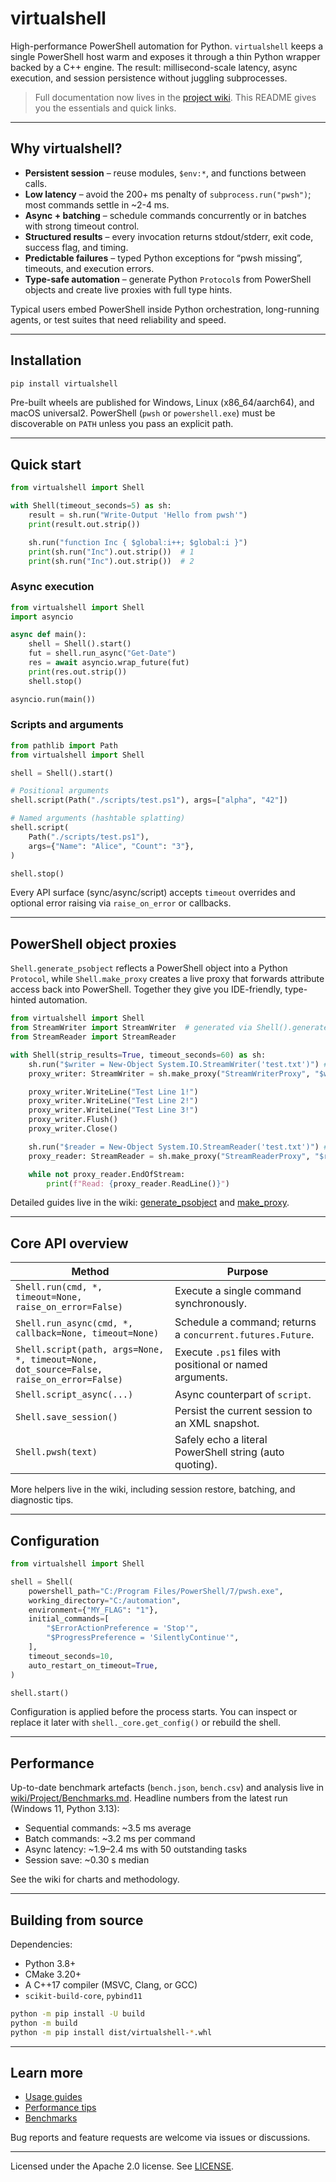 # virtualshell

High-performance PowerShell automation for Python. `virtualshell` keeps a single PowerShell host warm and exposes it through a thin Python wrapper backed by a C++ engine. The result: millisecond-scale latency, async execution, and session persistence without juggling subprocesses.

> Full documentation now lives in the [project wiki](https://github.com/Chamoswor/virtualshell/wiki). This README gives you the essentials and quick links.

---

## Why virtualshell?

- **Persistent session** – reuse modules, `$env:*`, and functions between calls.
- **Low latency** – avoid the 200+ ms penalty of `subprocess.run("pwsh")`; most commands settle in ~2-4 ms.
- **Async + batching** – schedule commands concurrently or in batches with strong timeout control.
- **Structured results** – every invocation returns stdout/stderr, exit code, success flag, and timing.
- **Predictable failures** – typed Python exceptions for “pwsh missing”, timeouts, and execution errors.
- **Type-safe automation** – generate Python `Protocol`s from PowerShell objects and create live proxies with full type hints.

Typical users embed PowerShell inside Python orchestration, long-running agents, or test suites that need reliability and speed.

---

## Installation

```bash
pip install virtualshell
```

Pre-built wheels are published for Windows, Linux (x86_64/aarch64), and macOS universal2. PowerShell (`pwsh` or `powershell.exe`) must be discoverable on `PATH` unless you pass an explicit path.

---

## Quick start

```python
from virtualshell import Shell

with Shell(timeout_seconds=5) as sh:
    result = sh.run("Write-Output 'Hello from pwsh'")
    print(result.out.strip())

    sh.run("function Inc { $global:i++; $global:i }")
    print(sh.run("Inc").out.strip())  # 1
    print(sh.run("Inc").out.strip())  # 2
```

### Async execution

```python
from virtualshell import Shell
import asyncio

async def main():
    shell = Shell().start()
    fut = shell.run_async("Get-Date")
    res = await asyncio.wrap_future(fut)
    print(res.out.strip())
    shell.stop()

asyncio.run(main())
```


### Scripts and arguments

```python
from pathlib import Path
from virtualshell import Shell

shell = Shell().start()

# Positional arguments
shell.script(Path("./scripts/test.ps1"), args=["alpha", "42"])

# Named arguments (hashtable splatting)
shell.script(
    Path("./scripts/test.ps1"),
    args={"Name": "Alice", "Count": "3"},
)

shell.stop()
```

Every API surface (sync/async/script) accepts `timeout` overrides and optional error raising via `raise_on_error` or callbacks.

---

## PowerShell object proxies

`Shell.generate_psobject` reflects a PowerShell object into a Python `Protocol`, while `Shell.make_proxy` creates a live proxy that forwards attribute access back into PowerShell. Together they give you IDE-friendly, type-hinted automation.

```python
from virtualshell import Shell
from StreamWriter import StreamWriter  # generated via Shell().generate_psobject
from StreamReader import StreamReader

with Shell(strip_results=True, timeout_seconds=60) as sh:
    sh.run("$writer = New-Object System.IO.StreamWriter('test.txt')") # create the object in PS
    proxy_writer: StreamWriter = sh.make_proxy("StreamWriterProxy", "$writer") # type-hinted proxy (StreamWriter made via generate_psobject)

    proxy_writer.WriteLine("Test Line 1!")
    proxy_writer.WriteLine("Test Line 2!")
    proxy_writer.WriteLine("Test Line 3!")
    proxy_writer.Flush()
    proxy_writer.Close()

    sh.run("$reader = New-Object System.IO.StreamReader('test.txt')") # create the object in PS
    proxy_reader: StreamReader = sh.make_proxy("StreamReaderProxy", "$reader")

    while not proxy_reader.EndOfStream:
        print(f"Read: {proxy_reader.ReadLine()}")
```

Detailed guides live in the wiki: [generate_psobject](wiki/Usage/generate_psobject.md) and [make_proxy](wiki/Usage/make_proxy.md).

---

## Core API overview

| Method | Purpose |
| --- | --- |
| `Shell.run(cmd, *, timeout=None, raise_on_error=False)` | Execute a single command synchronously. |
| `Shell.run_async(cmd, *, callback=None, timeout=None)` | Schedule a command; returns a `concurrent.futures.Future`. |
| `Shell.script(path, args=None, *, timeout=None, dot_source=False, raise_on_error=False)` | Execute `.ps1` files with positional or named arguments. |
| `Shell.script_async(...)` | Async counterpart of `script`. |
| `Shell.save_session()` | Persist the current session to an XML snapshot. |
| `Shell.pwsh(text)` | Safely echo a literal PowerShell string (auto quoting). |

More helpers live in the wiki, including session restore, batching, and diagnostic tips.

---

## Configuration

```python
from virtualshell import Shell

shell = Shell(
    powershell_path="C:/Program Files/PowerShell/7/pwsh.exe",
    working_directory="C:/automation",
    environment={"MY_FLAG": "1"},
    initial_commands=[
        "$ErrorActionPreference = 'Stop'",
        "$ProgressPreference = 'SilentlyContinue'",
    ],
    timeout_seconds=10,
    auto_restart_on_timeout=True,
)

shell.start()
```

Configuration is applied before the process starts. You can inspect or replace it later with `shell._core.get_config()` or rebuild the shell.

---

## Performance

Up-to-date benchmark artefacts (`bench.json`, `bench.csv`) and analysis live in [wiki/Project/Benchmarks.md](wiki/Project/Benchmarks.md). Headline numbers from the latest run (Windows 11, Python 3.13):

- Sequential commands: ~3.5 ms average
- Batch commands: ~3.2 ms per command
- Async latency: ~1.9–2.4 ms with 50 outstanding tasks
- Session save: ~0.30 s median

See the wiki for charts and methodology.

---

## Building from source

Dependencies:

- Python 3.8+
- CMake 3.20+
- A C++17 compiler (MSVC, Clang, or GCC)
- `scikit-build-core`, `pybind11`

```bash
python -m pip install -U build
python -m build
python -m pip install dist/virtualshell-*.whl
```

---

## Learn more

- [Usage guides](wiki/Usage)
- [Performance tips](wiki/Usage/Performance%20Tips.md)
- [Benchmarks](wiki/Project/Benchmarks.md)

Bug reports and feature requests are welcome via issues or discussions.

---

Licensed under the Apache 2.0 license. See [LICENSE](LICENSE).
